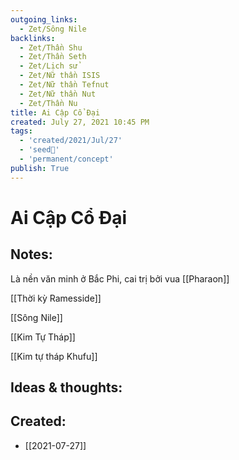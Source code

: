 ```yaml
---
outgoing_links:
  - Zet/Sông Nile
backlinks:
  - Zet/Thần Shu
  - Zet/Thần Seth
  - Zet/Lịch sử
  - Zet/Nữ thần ISIS
  - Zet/Nữ thần Tefnut
  - Zet/Nữ thần Nut
  - Zet/Thần Nu
title: Ai Cập Cổ Đại
created: July 27, 2021 10:45 PM
tags:
  - 'created/2021/Jul/27'
  - 'seed🥜'
  - 'permanent/concept'
publish: True
---
```

# Ai Cập Cổ Đại

## Notes:
Là nền văn minh ở Bắc Phi, cai trị bởi vua [[Pharaon]] 

[[Thời kỳ Ramesside]] 

[[Sông Nile]] 

[[Kim Tự Tháp]] 

[[Kim tự tháp Khufu]]

## Ideas & thoughts:

## Created:
- [[2021-07-27]]
